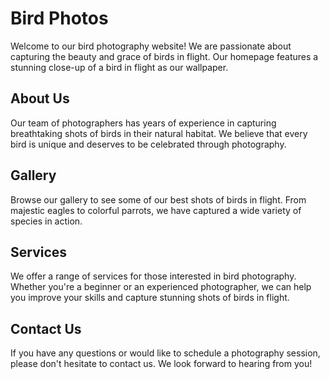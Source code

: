 <!--font:Open Sans-->

# Bird Photos

Welcome to our bird photography website! We are passionate about capturing the beauty and grace of birds in flight. Our homepage features a stunning close-up of a bird in flight as our wallpaper.

## About Us

Our team of photographers has years of experience in capturing breathtaking shots of birds in their natural habitat. We believe that every bird is unique and deserves to be celebrated through photography.

## Gallery

Browse our gallery to see some of our best shots of birds in flight. From majestic eagles to colorful parrots, we have captured a wide variety of species in action.

## Services

We offer a range of services for those interested in bird photography. Whether you're a beginner or an experienced photographer, we can help you improve your skills and capture stunning shots of birds in flight.

## Contact Us

If you have any questions or would like to schedule a photography session, please don't hesitate to contact us. We look forward to hearing from you!

<!--

Write me markdown content of website with wallpaper:

"A close-up of a bird in flight"

The header of the page should not be copy of the text but rather a real content of the website which is using this wallpaper.


---


# Bird Photography Website

Welcome to our bird photography website! We are passionate about capturing the beauty and grace of birds in flight. Our homepage features a stunning close-up of a bird in flight as our wallpaper.

## About Us

Our team of photographers has years of experience in capturing breathtaking shots of birds in their natural habitat. We believe that every bird is unique and deserves to be celebrated through photography.

## Gallery

Browse our gallery to see some of our best shots of birds in flight. From majestic eagles to colorful parrots, we have captured a wide variety of species in action.

## Services

We offer a range of services for those interested in bird photography. Whether you're a beginner or an experienced photographer, we can help you improve your skills and capture stunning shots of birds in flight.

## Contact Us

If you have any questions or would like to schedule a photography session, please don't hesitate to contact us. We look forward to hearing from you!


---


Write me a Google font which is best fitting for the website.

Pick from the list:
- Alegreya
- Playfair Display
- Exo 2
- Orbitron
- Open Sans
- Poppins
- IBM Plex Sans
- Raleway
- Futura
- Inter
- Montserrat
- Great Vibes
- Roboto
- Lobster
- Barlow Condensed
- Lato
- Dancing Script


Write just the font name nothing else.


---


Open Sans

-->
